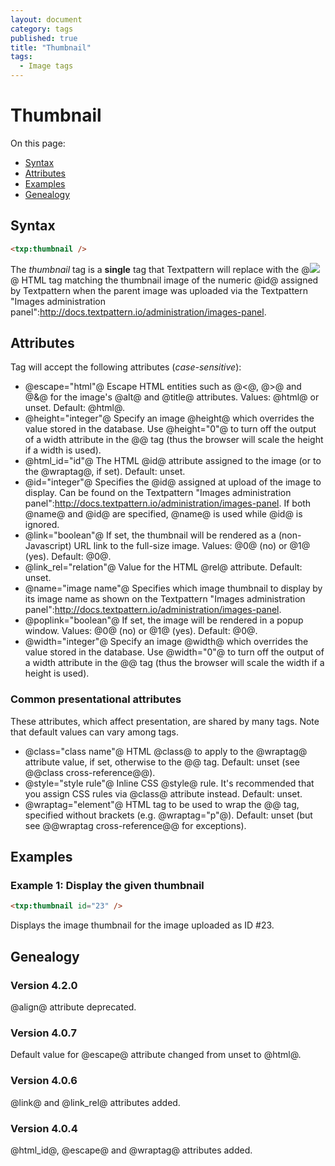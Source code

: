 ```yaml
---
layout: document
category: tags
published: true
title: "Thumbnail"
tags:
  - Image tags
---
```


# Thumbnail

On this page:

* [Syntax](#user-content-syntax)
* [Attributes](#user-content-attributes)
* [Examples](#user-content-examples)
* [Genealogy](#user-content-genealogy)

## Syntax

```html
<txp:thumbnail />
```

The *thumbnail* tag is a __single__ tag that Textpattern will replace with the @<img src="...">@ HTML tag matching the thumbnail image of the numeric @id@ assigned by Textpattern when the parent image was uploaded via the Textpattern "Images administration panel":http://docs.textpattern.io/administration/images-panel.

## Attributes

Tag will accept the following attributes (*case-sensitive*):

* @escape="html"@
Escape HTML entities such as @<@, @>@ and @&@ for the image's @alt@ and @title@ attributes.
Values: @html@ or unset.
Default: @html@.
* @height="integer"@
Specify an image @height@ which overrides the value stored in the database. Use @height="0"@ to turn off the output of a width attribute in the @<img>@ tag (thus the browser will scale the height if a width is used).
* @html_id="id"@
The HTML @id@ attribute assigned to the image (or to the @wraptag@, if set).
Default: unset.
* @id="integer"@
Specifies the @id@ assigned at upload of the image to display. Can be found on the Textpattern "Images administration panel":http://docs.textpattern.io/administration/images-panel. If both @name@ and @id@ are specified, @name@ is used while @id@ is ignored.
* @link="boolean"@
If set, the thumbnail will be rendered as a (non-Javascript) URL link to the full-size image.
Values: @0@ (no) or @1@ (yes).
Default: @0@.
* @link_rel="relation"@
Value for the HTML @rel@ attribute.
Default: unset.
* @name="image name"@
Specifies which image thumbnail to display by its image name as shown on the Textpattern "Images administration panel":http://docs.textpattern.io/administration/images-panel.
* @poplink="boolean"@
If set, the image will be rendered in a popup window.
Values: @0@ (no) or @1@ (yes).
Default: @0@.
* @width="integer"@
Specify an image @width@ which overrides the value stored in the database. Use @width="0"@ to turn off the output of a width attribute in the @<img>@ tag (thus the browser will scale the width if a height is used).

### Common presentational attributes

These attributes, which affect presentation, are shared by many tags. Note that default values can vary among tags.

* @class="class name"@
HTML @class@ to apply to the @wraptag@ attribute value, if set, otherwise to the @<img>@ tag.
Default: unset (see @@class cross-reference@@).
* @style="style rule"@
Inline CSS @style@ rule. It's recommended that you assign CSS rules via @class@ attribute instead.
Default: unset.
* @wraptag="element"@
HTML tag to be used to wrap the @<img>@ tag, specified without brackets (e.g. @wraptag="p"@).
Default: unset (but see @@wraptag cross-reference@@ for exceptions).

## Examples

### Example 1: Display the given thumbnail

```html
<txp:thumbnail id="23" />
```

Displays the image thumbnail for the image uploaded as ID #23.

## Genealogy

### Version 4.2.0

@align@ attribute deprecated.

### Version 4.0.7

Default value for @escape@ attribute changed from unset to @html@.

### Version 4.0.6

@link@ and @link_rel@ attributes added.

### Version 4.0.4

@html_id@, @escape@ and @wraptag@ attributes added.
